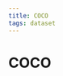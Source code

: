 ```yaml
---
title: COCO
tags: dataset 
---
```


# COCO








































































